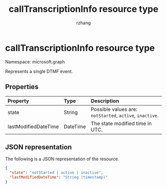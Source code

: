 ﻿---
title: "callTranscriptionInfo resource type"
description: "Represents a single DTMF event."
author: "rzhang"
localization_priority: Normal
ms.prod: "cloud-communications"
doc_type: resourcePageType
---

# callTranscriptionInfo resource type

Namespace: microsoft.graph

Represents a single DTMF event.

## Properties

| Property             | Type     | Description                                              |
| :------------------- | :------- | :------------------------------------------------------- |
| state                | String   | Possible values are: `notStarted`, `active`, `inactive`. |
| lastModifiedDateTime | DateTime | The state modified time in UTC.                          |

## JSON representation

The following is a JSON representation of the resource.

<!-- {
  "blockType": "resource",
  "optionalProperties": [
  ],
  "@odata.type": "microsoft.graph.callTranscriptionInfo"
}-->

```json
{
  "state": "notStarted | active | inactive",
  "lastModifiedDateTime": "String (timestamp)"
}
```
